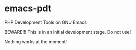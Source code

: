 emacs-pdt
=========

PHP Development Tools on GNU Emacs


BEWARE!!! This is in an initial development stage. 
Do not use!

Nothing works at the moment!